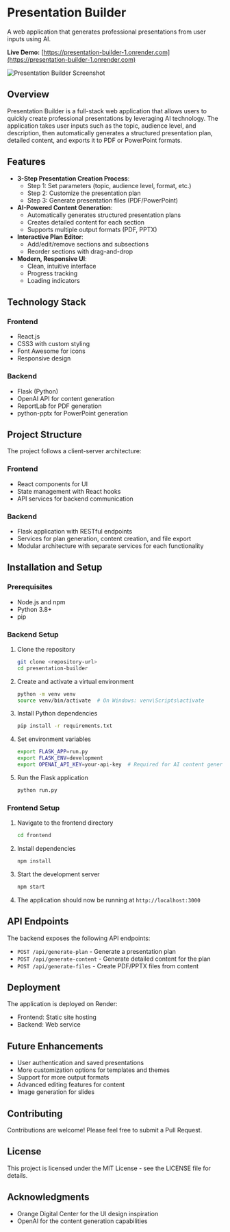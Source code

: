 # Presentation Builder

A web application that generates professional presentations from user inputs using AI.

**Live Demo:** [https://presentation-builder-1.onrender.com](https://presentation-builder-1.onrender.com)

![Presentation Builder Screenshot](https://via.placeholder.com/800x450)

## Overview

Presentation Builder is a full-stack web application that allows users to quickly create professional presentations by leveraging AI technology. The application takes user inputs such as the topic, audience level, and description, then automatically generates a structured presentation plan, detailed content, and exports it to PDF or PowerPoint formats.

## Features

- **3-Step Presentation Creation Process**:
  - Step 1: Set parameters (topic, audience level, format, etc.)
  - Step 2: Customize the presentation plan
  - Step 3: Generate presentation files (PDF/PowerPoint)
- **AI-Powered Content Generation**:
  - Automatically generates structured presentation plans
  - Creates detailed content for each section
  - Supports multiple output formats (PDF, PPTX)
- **Interactive Plan Editor**:
  - Add/edit/remove sections and subsections
  - Reorder sections with drag-and-drop
- **Modern, Responsive UI**:
  - Clean, intuitive interface
  - Progress tracking
  - Loading indicators

## Technology Stack

### Frontend
- React.js
- CSS3 with custom styling
- Font Awesome for icons
- Responsive design

### Backend
- Flask (Python)
- OpenAI API for content generation
- ReportLab for PDF generation
- python-pptx for PowerPoint generation

## Project Structure

The project follows a client-server architecture:

### Frontend
- React components for UI
- State management with React hooks
- API services for backend communication

### Backend
- Flask application with RESTful endpoints
- Services for plan generation, content creation, and file export
- Modular architecture with separate services for each functionality

## Installation and Setup

### Prerequisites
- Node.js and npm
- Python 3.8+
- pip

### Backend Setup
1. Clone the repository
   ```bash
   git clone <repository-url>
   cd presentation-builder
   ```

2. Create and activate a virtual environment
   ```bash
   python -m venv venv
   source venv/bin/activate  # On Windows: venv\Scripts\activate
   ```

3. Install Python dependencies
   ```bash
   pip install -r requirements.txt
   ```

4. Set environment variables
   ```bash
   export FLASK_APP=run.py
   export FLASK_ENV=development
   export OPENAI_API_KEY=your-api-key  # Required for AI content generation
   ```

5. Run the Flask application
   ```bash
   python run.py
   ```

### Frontend Setup
1. Navigate to the frontend directory
   ```bash
   cd frontend
   ```

2. Install dependencies
   ```bash
   npm install
   ```

3. Start the development server
   ```bash
   npm start
   ```

4. The application should now be running at `http://localhost:3000`

## API Endpoints

The backend exposes the following API endpoints:

- `POST /api/generate-plan` - Generate a presentation plan
- `POST /api/generate-content` - Generate detailed content for the plan
- `POST /api/generate-files` - Create PDF/PPTX files from content

## Deployment

The application is deployed on Render:
- Frontend: Static site hosting
- Backend: Web service

## Future Enhancements

- User authentication and saved presentations
- More customization options for templates and themes
- Support for more output formats
- Advanced editing features for content
- Image generation for slides

## Contributing

Contributions are welcome! Please feel free to submit a Pull Request.

## License

This project is licensed under the MIT License - see the LICENSE file for details.

## Acknowledgments

- Orange Digital Center for the UI design inspiration
- OpenAI for the content generation capabilities